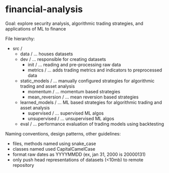 # financial-analysis
Goal: explore security analysis, algorithmic trading strategies, and applications of ML to finance

File hierarchy:
- src /
  - data / ... houses datasets
  - dev / ... responsible for creating datasets
    - init / ... reading and pre-processing raw data
    - metrics / ... adds trading metrics and indicators to preprocessed data
  - static_models / ... manually configured strategies for algorithmic trading and asset analysis
    - momentum / ... momentum based strategies
    - mean_reversion / ... mean reversion based strategies
  - learned_models / ... ML based strategies for algorithmic trading and asset analysis
    - supervised / ... supervised ML algos
    - unsupervised / ... unsupervised ML algos
  - eval / ... performance evaluation of trading models using backtesting

Naming conventions, design patterns, other guidelines:
- files, methods named using snake_case
- classes named used CapitalCamelCase
- format raw dates as YYYYMMDD (ex, jan 31, 2000 is 20000131)
- only push head representations of datasets (<10mb) to remote repository
